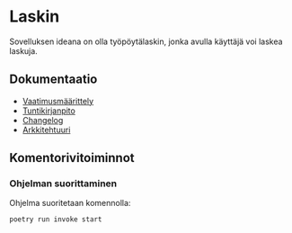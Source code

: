 # Laskin

Sovelluksen ideana on olla työpöytälaskin, jonka avulla käyttäjä voi laskea laskuja.

## Dokumentaatio

* [Vaatimusmäärittely](calculator/dokumentaatio/vaatimusmaarittely.md)
* [Tuntikirjanpito](calculator/dokumentaatio/tuntikirjanpito.md)
* [Changelog](calculator/dokumentaatio/changelog.md)
* [Arkkitehtuuri](calculator/dokumentaatio/arkkitehtuuri.md)


## Komentorivitoiminnot

### Ohjelman suorittaminen
Ohjelma suoritetaan komennolla:

`poetry run invoke start`

